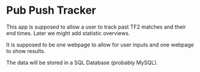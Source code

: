 # Pub Push Tracker

This app is supposed to allow a user to track past TF2 matches and their end times. Later we might add statistic overviews.

It is supposed to be one webpage to allow for user inputs and one webpage to show results. 

The data will be stored in a SQL Database (probably MySQL).